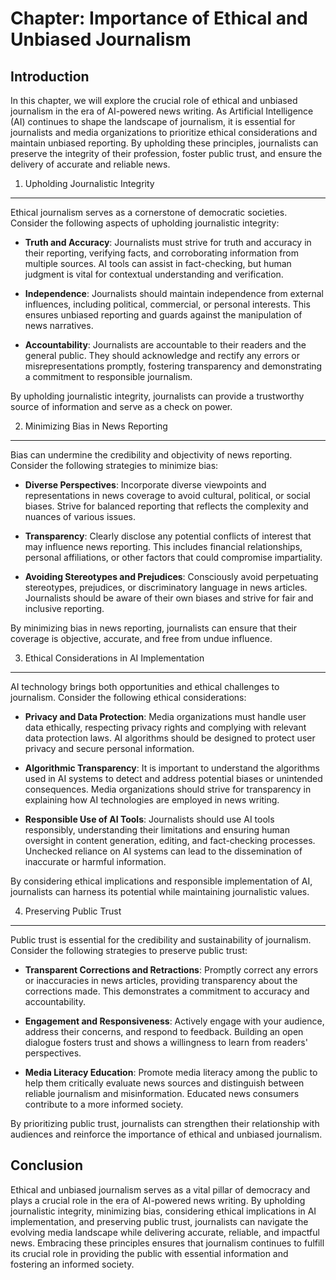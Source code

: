 Chapter: Importance of Ethical and Unbiased Journalism
======================================================

Introduction
------------

In this chapter, we will explore the crucial role of ethical and unbiased journalism in the era of AI-powered news writing. As Artificial Intelligence (AI) continues to shape the landscape of journalism, it is essential for journalists and media organizations to prioritize ethical considerations and maintain unbiased reporting. By upholding these principles, journalists can preserve the integrity of their profession, foster public trust, and ensure the delivery of accurate and reliable news.

1. Upholding Journalistic Integrity
-----------------------------------

Ethical journalism serves as a cornerstone of democratic societies. Consider the following aspects of upholding journalistic integrity:

* **Truth and Accuracy**: Journalists must strive for truth and accuracy in their reporting, verifying facts, and corroborating information from multiple sources. AI tools can assist in fact-checking, but human judgment is vital for contextual understanding and verification.

* **Independence**: Journalists should maintain independence from external influences, including political, commercial, or personal interests. This ensures unbiased reporting and guards against the manipulation of news narratives.

* **Accountability**: Journalists are accountable to their readers and the general public. They should acknowledge and rectify any errors or misrepresentations promptly, fostering transparency and demonstrating a commitment to responsible journalism.

By upholding journalistic integrity, journalists can provide a trustworthy source of information and serve as a check on power.

2. Minimizing Bias in News Reporting
------------------------------------

Bias can undermine the credibility and objectivity of news reporting. Consider the following strategies to minimize bias:

* **Diverse Perspectives**: Incorporate diverse viewpoints and representations in news coverage to avoid cultural, political, or social biases. Strive for balanced reporting that reflects the complexity and nuances of various issues.

* **Transparency**: Clearly disclose any potential conflicts of interest that may influence news reporting. This includes financial relationships, personal affiliations, or other factors that could compromise impartiality.

* **Avoiding Stereotypes and Prejudices**: Consciously avoid perpetuating stereotypes, prejudices, or discriminatory language in news articles. Journalists should be aware of their own biases and strive for fair and inclusive reporting.

By minimizing bias in news reporting, journalists can ensure that their coverage is objective, accurate, and free from undue influence.

3. Ethical Considerations in AI Implementation
----------------------------------------------

AI technology brings both opportunities and ethical challenges to journalism. Consider the following ethical considerations:

* **Privacy and Data Protection**: Media organizations must handle user data ethically, respecting privacy rights and complying with relevant data protection laws. AI algorithms should be designed to protect user privacy and secure personal information.

* **Algorithmic Transparency**: It is important to understand the algorithms used in AI systems to detect and address potential biases or unintended consequences. Media organizations should strive for transparency in explaining how AI technologies are employed in news writing.

* **Responsible Use of AI Tools**: Journalists should use AI tools responsibly, understanding their limitations and ensuring human oversight in content generation, editing, and fact-checking processes. Unchecked reliance on AI systems can lead to the dissemination of inaccurate or harmful information.

By considering ethical implications and responsible implementation of AI, journalists can harness its potential while maintaining journalistic values.

4. Preserving Public Trust
--------------------------

Public trust is essential for the credibility and sustainability of journalism. Consider the following strategies to preserve public trust:

* **Transparent Corrections and Retractions**: Promptly correct any errors or inaccuracies in news articles, providing transparency about the corrections made. This demonstrates a commitment to accuracy and accountability.

* **Engagement and Responsiveness**: Actively engage with your audience, address their concerns, and respond to feedback. Building an open dialogue fosters trust and shows a willingness to learn from readers' perspectives.

* **Media Literacy Education**: Promote media literacy among the public to help them critically evaluate news sources and distinguish between reliable journalism and misinformation. Educated news consumers contribute to a more informed society.

By prioritizing public trust, journalists can strengthen their relationship with audiences and reinforce the importance of ethical and unbiased journalism.

Conclusion
----------

Ethical and unbiased journalism serves as a vital pillar of democracy and plays a crucial role in the era of AI-powered news writing. By upholding journalistic integrity, minimizing bias, considering ethical implications in AI implementation, and preserving public trust, journalists can navigate the evolving media landscape while delivering accurate, reliable, and impactful news. Embracing these principles ensures that journalism continues to fulfill its crucial role in providing the public with essential information and fostering an informed society.
